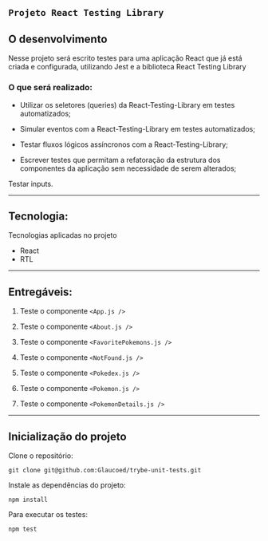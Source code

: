 ## **`Projeto React Testing Library`** ##

## O desenvolvimento

Nesse projeto será  escrito testes para uma aplicação React que já está criada e configurada, utilizando Jest e a biblioteca React Testing Library

### O que será realizado:

- Utilizar os seletores (queries) da React-Testing-Library em testes automatizados;

- Simular eventos com a React-Testing-Library em testes automatizados;

- Testar fluxos lógicos assíncronos com a React-Testing-Library;

- Escrever testes que permitam a refatoração da estrutura dos componentes da aplicação sem necessidade de serem alterados;

Testar inputs.

---

## Tecnologia:

Tecnologias aplicadas no projeto

- React
- RTL
---

## Entregáveis:

1. Teste o componente `<App.js />`

2. Teste o componente `<About.js />`

3. Teste o componente `<FavoritePokemons.js />`

4. Teste o componente `<NotFound.js />`

5. Teste o componente `<Pokedex.js />`

6. Teste o componente `<Pokemon.js />`

7. Teste o componente `<PokemonDetails.js />`

---
## Inicialização do projeto

Clone o repositório: 

```
git clone git@github.com:Glaucoed/trybe-unit-tests.git
```
Instale as dependências do projeto:
```
npm install
```

Para executar os testes:

```
npm test
```
